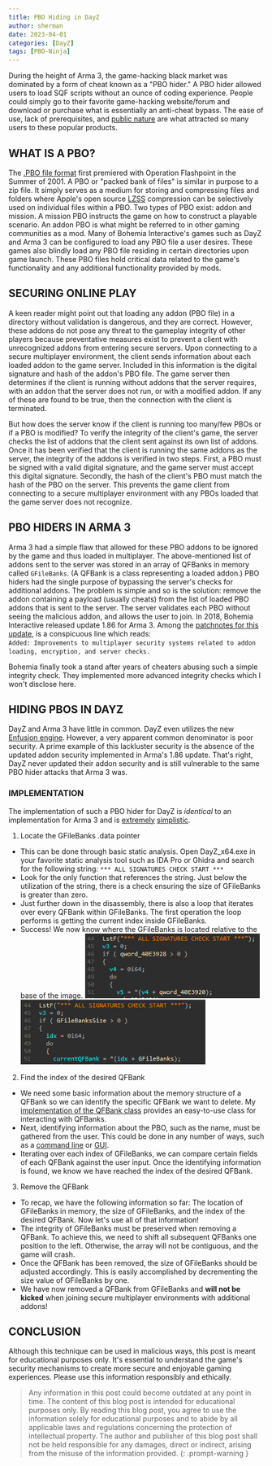 ```yaml
---
title: PBO Hiding in DayZ
author: sherman
date: 2023-04-01
categories: [DayZ]
tags: [PBO-Ninja]
---
```


During the height of Arma 3, the game-hacking black market was dominated by a form of cheat known as a "PBO hider."
A PBO hider allowed users to load SQF scripts without an ounce of coding experience. People could simply
go to their favorite game-hacking website/forum and download or purchase what is essentially an anti-cheat bypass. 
The ease of use, lack of prerequisites, and [public nature](https://www.unknowncheats.me/forum/755921-post1.html) are what attracted so many users to these popular products. 

## WHAT IS A PBO?
The [.PBO file format](https://community.bistudio.com/wiki/PBO_File_Format) first premiered with Operation Flashpoint in the Summer of 2001. A PBO or "packed bank of files" is
similar in purpose to a zip file. It simply serves as a medium for storing and compressing files and folders where Apple's open source [LZSS](https://en.wikipedia.org/wiki/Lempel%E2%80%93Ziv%E2%80%93Storer%E2%80%93Szymanski) 
compression can be selectively used on individual files within a PBO. Two types of PBO exist: addon and mission. 
A mission PBO instructs the game on how to construct a playable scenario. An addon PBO is what might be referred to in
other gaming communities as a mod. Many of Bohemia Interactive's games such as DayZ and Arma 3 can be configured to load any PBO file
a user desires. These games also blindly load any PBO file residing in certain directories upon game launch. 
These PBO files hold critical data related to the game's functionality and any additional functionality provided by mods. 

## SECURING ONLINE PLAY
A keen reader might point out that loading any addon (PBO file) in a directory without validation is dangerous, and they are correct. 
However, these addons do not pose any threat to the gameplay integrity of other players because preventative measures exist to 
prevent a client with unrecognized addons from entering secure servers. Upon connecting to a secure multiplayer environment, the client sends 
information about each loaded addon to the game server. Included in this information is the digital signature and hash of the addon's PBO file.
The game server then determines if the client is running without addons that the server requires, with an addon that the server does not run,
or with a modified addon. If any of these are found to be true, then the connection with the client is terminated. 

But how does the server know if the client is running too many/few PBOs or if a PBO is modified? To verify the integrity of the client's game, 
the server checks the list of addons that the client sent against its own list of addons. Once it has been verified that the client is
running the same addons as the server, the integrity of the addons is verified in two steps.
First, a PBO must be signed with a valid digital signature, and the game server must accept this digital signature. 
Secondly, the hash of the client's PBO must match the hash of the PBO on the server. This prevents the game client from connecting 
to a secure multiplayer environment with any PBOs loaded that the game server does not recognize. 

## PBO HIDERS IN ARMA 3
Arma 3 had a simple flaw that allowed for these PBO addons to be ignored by the game and thus loaded in multiplayer. The above-mentioned
list of addons sent to the server was stored in an array of QFBanks in memory called `GFileBanks`. (A QFBank is a class representing a loaded addon.)
PBO hiders had the single purpose of bypassing the server's checks for additional addons. The problem is simple and so is the solution: 
remove the addon containing a payload (usually cheats) from the list of loaded PBO addons that is sent to the server. 
The server validates each PBO without seeing the malicious addon, and allows the user to join. In 2018, Bohemia Interactive released update 1.86 for Arma 3.
Among the [patchnotes for this update](https://dev.arma3.com/post/spotrep-00082), is a conspicuous line which reads:\
`Added: Improvements to multiplayer security systems related to addon loading, encryption, and server checks.`

Bohemia finally took a stand after years of cheaters abusing such a simple integrity check. They implemented more advanced integrity checks which I won't disclose here.

## HIDING PBOS IN DAYZ
DayZ and Arma 3 have little in common. DayZ even utilizes the new [Enfusion engine](https://enfusionengine.com/). However, a very apparent common denominator is poor security.
A prime example of this lackluster security is the absence of the updated addon security implemented in Arma's 1.86 update. That's right, DayZ never updated their addon security and is still vulnerable to the same PBO hider attacks that Arma 3 was. 

### IMPLEMENTATION
The implementation of such a PBO hider for DayZ is *identical* to an implementation for Arma 3 and is [extremely](https://github.com/Sherman0236/PBO-Ninja/blob/main/PBO-Ninja/GUI.cpp#L75) [simplistic](https://github.com/Sherman0236/PBO-Ninja/blob/main/PBO-Ninja/SDK/Engine.cpp#L36). 

1. Locate the GFileBanks .data pointer
* This can be done through basic static analysis. Open DayZ_x64.exe in your favorite static analysis tool such as IDA Pro or Ghidra and search for the following string: `*** ALL SIGNATURES CHECK START ***`
* Look for the only function that references the string. Just below the utilization of the string, there is a check ensuring the size of GFileBanks is greater than zero.
* Just further down in the disassembly, there is also a loop that iterates over every QFBank within GFileBanks. The first operation the loop performs is getting the current index inside GFileBanks.
* Success! We now know where the GFileBanks is located relative to the base of the image. 
![String Usage No Vars](/assets/img/posts/dz-pbo/string-usage-no-vars.png)
![String Usage](/assets/img/posts/dz-pbo/string-usage.png)

2. Find the index of the desired QFBank
* We need some basic information about the memory structure of a QFBank so we can identify the specific QFBank we want to delete. My [implementation of the QFBank class](https://github.com/Sherman0236/PBO-Ninja/blob/main/PBO-Ninja/SDK/QFBank.hpp) provides an easy-to-use class for interacting with QFBanks.
* Next, identifying information about the PBO, such as the name, must be gathered from the user. This could be done in any number of ways, such as a [command line](https://www.unknowncheats.me/forum/arma-3/140199-PBOhider.html) or [GUI](https://github.com/Sherman0236/PBO-Ninja/blob/main/PBO-Ninja/GUI.cpp#L75). 
* Iterating over each index of GFileBanks, we can compare certain fields of each QFBank against the user input. Once the identifying information is found, we know we have reached the index of the desired QFBank. 

3. Remove the QFBank
* To recap, we have the following information so far: The location of GFileBanks in memory, the size of GFileBanks, and the index of the desired QFBank. Now let's use all of that information!
* The integrity of GFileBanks must be preserved when removing a QFBank. To achieve this, we need to shift all subsequent QFBanks one position to the left. Otherwise, the array will not be contiguous, and the game will crash. 
* Once the QFBank has been removed, the size of GFileBanks should be adjusted accordingly. This is easily accomplished by decrementing the size value of GFileBanks by one.
* We have now removed a QFBank from GFileBanks and **will not be kicked** when joining secure multiplayer environments with additional addons!

## CONCLUSION
Although this technique can be used in malicious ways, this post is meant for educational purposes only. It's essential to understand the game's security mechanisms to create more secure and enjoyable gaming experiences.
Please use this information responsibly and ethically. 

> Any information in this post could become outdated at any point in time. The content of this blog post is intended for educational purposes only. By reading this blog post, you agree to use the information solely for educational purposes and to abide by all applicable laws and regulations concerning the protection of intellectual property. The author and publisher of this blog post shall not be held responsible for any damages, direct or indirect, arising from the misuse of the information provided.
{: .prompt-warning }